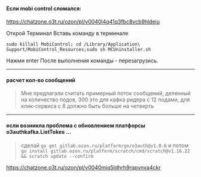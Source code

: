 #### Если mobi control сломался:
https://chatzone.o3t.ru/ozon/pl/v0040l4q41q3fbc8vcb9hldeju

Открой Терминал Вставь команду в терминале 
```
sudo killall MobiControl; cd /Library/Application\ Support/MobiControl_Resources;sudo sh MCUninstaller.sh

``` 
Нажми enter После выполнения команды - перезагрузись.

---
#### расчет кол-во сообщений
> Мне предлагали считать примерный поток сообщений, деленный на количество подов, 300 это для кафка ридера с 12 подами, для клик-сервиса с 8 должно быть больше на четверть

--- 
#### если возникла проблема с обновлением платфорсы o3authkafka.ListTokes ...
> сделай `go get gitlab.ozon.ru/platform/go/o3auth@v1.0.6`
   и потом `go install gitlab.ozon.ru/platform/scratch/cmd/scratch@v1.16.22 && scratch update --confirm`

https://chatzone.o3t.ru/ozon/pl/v0040miq5ldhrh9rqpvnva4ckr